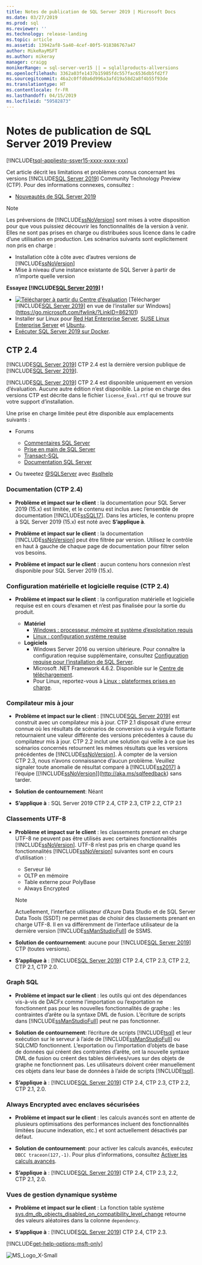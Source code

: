 ```yaml
---
title: Notes de publication de SQL Server 2019 | Microsoft Docs
ms.date: 03/27/2019
ms.prod: sql
ms.reviewer: ''
ms.technology: release-landing
ms.topic: article
ms.assetid: 13942af8-5a40-4cef-80f5-918386767a47
author: MikeRayMSFT
ms.author: mikeray
manager: craigg
monikerRange: = sql-server-ver15 || = sqlallproducts-allversions
ms.openlocfilehash: 3362a03fe1437b15985fdc557fac6536db5fd2f7
ms.sourcegitcommit: 46a2c0ffd0a6d996a3afd19a58d2a8f4b55f93de
ms.translationtype: HT
ms.contentlocale: fr-FR
ms.lasthandoff: 04/15/2019
ms.locfileid: "59582873"
---
```

# <a name="sql-server-2019-preview-release-notes"></a>Notes de publication de SQL Server 2019 Preview
[!INCLUDE[tsql-appliesto-ssver15-xxxx-xxxx-xxx](../includes/tsql-appliesto-ssver15-xxxx-xxxx-xxx.md)]

Cet article décrit les limitations et problèmes connus concernant les versions [!INCLUDE[SQL Server 2019](../includes/sssqlv15-md.md)] Community Technology Preview (CTP). Pour des informations connexes, consultez :
- [Nouveautés de SQL Server 2019](../sql-server/what-s-new-in-sql-server-ver15.md)

> [!NOTE]
> Les préversions de [!INCLUDE[ssNoVersion](../includes/ssnoversion-md.md)] sont mises à votre disposition pour que vous puissiez découvrir les fonctionnalités de la version à venir. Elles ne sont pas prises en charge ou distribuées sous licence dans le cadre d’une utilisation en production. Les scénarios suivants sont explicitement non pris en charge :
>
> - Installation côte à côte avec d’autres versions de [!INCLUDE[ssNoVersion](../includes/ssnoversion-md.md)]
> - Mise à niveau d’une instance existante de SQL Server à partir de n’importe quelle version

**Essayez [!INCLUDE[SQL Server 2019](../includes/sssqlv15-md.md)] !**
- [![Télécharger à partir du Centre d’évaluation](../includes/media/download2.png)](https://go.microsoft.com/fwlink/?LinkID=862101) [Télécharger [!INCLUDE[SQL Server 2019](../includes/sssqlv15-md.md)] en vue de l’installer sur Windows](https://go.microsoft.com/fwlink/?LinkID=862101)
- Installer sur Linux pour [Red Hat Enterprise Server](../linux/quickstart-install-connect-red-hat.md), [SUSE Linux Enterprise Server](../linux/quickstart-install-connect-suse.md) et [Ubuntu](../linux/quickstart-install-connect-ubuntu.md).
- [Exécuter SQL Server 2019 sur Docker](../linux/quickstart-install-connect-docker.md).

## <a name="ctp-24"></a>CTP 2.4
[!INCLUDE[SQL Server 2019](../includes/sssqlv15-md.md)] CTP 2.4 est la dernière version publique de [!INCLUDE[SQL Server 2019](../includes/sssqlv15-md.md)].

[!INCLUDE[SQL Server 2019](../includes/sssqlv15-md.md)] CTP 2.4 est disponible uniquement en version d’évaluation. Aucune autre édition n’est disponible. La prise en charge des versions CTP est décrite dans le fichier `license_Eval.rtf` qui se trouve sur votre support d’installation.

Une prise en charge limitée peut être disponible aux emplacements suivants :

- Forums
  - [Commentaires SQL Server](https://aka.ms/sqlfeedback)
  - [Prise en main de SQL Server](https://social.msdn.microsoft.com/Forums/sqlserver/en-US/home?forum=sqlgetstarted)
  - [Transact-SQL](https://social.msdn.microsoft.com/Forums/sqlserver/en-US/home?forum=transactsql)
  - [Documentation SQL Server](https://social.msdn.microsoft.com/Forums/sqlserver/en-US/home?forum=sqldocumentation)

- Ou tweetez [@SQLServer](https://twitter.com/SQLServer) avec [#sqlhelp](https://twitter.com/search?q=%23sqlhelp)

### <a name="documentation-ctp-24"></a>Documentation (CTP 2.4)

- **Problème et impact sur le client** : la documentation pour SQL Server 2019 (15.x) est limitée, et le contenu est inclus avec l’ensemble de documentation [!INCLUDE[ssSQL17](../includes/sssql17-md.md)]. Dans les articles, le contenu propre à SQL Server 2019 (15.x) est noté avec **S’applique à**.

- **Problème et impact sur le client** : la documentation [!INCLUDE[ssNoVersion](../includes/ssnoversion-md.md)] peut être filtrée par version. Utilisez le contrôle en haut à gauche de chaque page de documentation pour filtrer selon vos besoins.

- **Problème et impact sur le client** : aucun contenu hors connexion n’est disponible pour SQL Server 2019 (15.x).

### <a name="hardware-and-software-requirements-ctp-24"></a>Configuration matérielle et logicielle requise (CTP 2.4)

- **Problème et impact sur le client** : la configuration matérielle et logicielle requise est en cours d’examen et n’est pas finalisée pour la sortie du produit.

  - **Matériel**
    - [Windows : processeur, mémoire et système d’exploitation requis](../sql-server/install/hardware-and-software-requirements-for-installing-sql-server.md#pmosr)
    - [Linux : configuration système requise](../linux/sql-server-linux-setup.md#system)
  - **Logiciels**
    - Windows Server 2016 ou version ultérieure. Pour connaître la configuration requise supplémentaire, consultez [Configuration requise pour l’installation de SQL Server](../sql-server/install/hardware-and-software-requirements-for-installing-sql-server.md).
    - Microsoft .NET Framework 4.6.2. Disponible sur le [Centre de téléchargement](https://www.microsoft.com/download/details.aspx?id=53344).
    - Pour Linux, reportez-vous à [Linux : plateformes prises en charge](../linux/sql-server-linux-setup.md#supportedplatforms).

### <a name="updated-compiler"></a>Compilateur mis à jour

- **Problème et impact sur le client** : [!INCLUDE[SQL Server 2019](../includes/sssqlv15-md.md)] est construit avec un compilateur mis à jour. CTP 2.1 disposait d’une erreur connue où les résultats de scénarios de conversion ou à virgule flottante retournaient une valeur différente des versions précédentes à cause du compilateur mis à jour. CTP 2.2 inclut une solution qui veille à ce que les scénarios concernés retournent les mêmes résultats que les versions précédentes de [!INCLUDE[ssNoVersion](../includes/ssnoversion-md.md)]. À compter de la version CTP 2.3, nous n’avons connaissance d’aucun problème. Veuillez signaler toute anomalie de résultat comparé à [!INCLUDE[ss2017](../includes/sssqlv14-md.md)] à l’équipe [[!INCLUDE[ssNoVersion](../includes/ssnoversion-md.md)]](http://aka.ms/sqlfeedback) sans tarder.

- **Solution de contournement**: Néant

- **S’applique à** : SQL Server 2019 CTP 2.4, CTP 2.3, CTP 2.2, CTP 2.1

### <a name="utf-8-collations"></a>Classements UTF-8

- **Problème et impact sur le client** : les classements prenant en charge UTF-8 ne peuvent pas être utilisés avec certaines fonctionnalités [!INCLUDE[ssNoVersion](../includes/ssnoversion-md.md)]. UTF-8 n’est pas pris en charge quand les fonctionnalités [!INCLUDE[ssNoVersion](../includes/ssnoversion-md.md)] suivantes sont en cours d’utilisation :

  - Serveur lié
  - OLTP en mémoire
  - Table externe pour PolyBase
  - Always Encrypted

  > [!Note]
  > Actuellement, l’interface utilisateur d’Azure Data Studio et de SQL Server Data Tools (SSDT) ne permet pas de choisir des classements prenant en charge UTF-8. Il en va différemment de l’interface utilisateur de la dernière version [!INCLUDE[ssManStudioFull](../includes/ssmanstudiofull-md.md)] de SSMS.
 
- **Solution de contournement**: aucune pour [!INCLUDE[SQL Server 2019](../includes/sssqlv15-md.md)] CTP (toutes versions).

- **S’applique à** : [!INCLUDE[SQL Server 2019](../includes/sssqlv15-md.md)] CTP 2.4, CTP 2.3, CTP 2.2, CTP 2.1, CTP 2.0.

### <a name="sql-graph"></a>Graph SQL

- **Problème et impact sur le client** : les outils qui ont des dépendances vis-à-vis de DACFx comme l’importation ou l’exportation ne fonctionnent pas pour les nouvelles fonctionnalités de graphe : les contraintes d’arête ou la syntaxe DML de fusion. L’écriture de scripts dans [!INCLUDE[ssManStudioFull](../includes/ssmanstudiofull-md.md)] peut ne pas fonctionner.

- **Solution de contournement**: l’écriture de scripts [!INCLUDE[tsql](../includes/tsql-md.md)] et leur exécution sur le serveur à l’aide de [!INCLUDE[ssManStudioFull](../includes/ssmanstudiofull-md.md)] ou SQLCMD fonctionnent. L’exportation ou l’importation d’objets de base de données qui créent des contraintes d’arête, ont la nouvelle syntaxe DML de fusion ou créent des tables dérivées/vues sur des objets de graphe ne fonctionnent pas. Les utilisateurs doivent créer manuellement ces objets dans leur base de données à l’aide de scripts [!INCLUDE[tsql](../includes/tsql-md.md)]. 

- **S’applique à** : [!INCLUDE[SQL Server 2019](../includes/sssqlv15-md.md)] CTP 2.4, CTP 2.3, CTP 2.2, CTP 2.1, 2.0.

### <a name="always-encrypted-with-secure-enclaves"></a>Always Encrypted avec enclaves sécurisées

- **Problème et impact sur le client** : les calculs avancés sont en attente de plusieurs optimisations des performances incluent des fonctionnalités limitées (aucune indexation, etc.) et sont actuellement désactivés par défaut.

- **Solution de contournement**: pour activer les calculs avancés, exécutez `DBCC traceon(127,-1)`. Pour plus d’informations, consultez [Activer les calculs avancés](../relational-databases/security/encryption/configure-always-encrypted-enclaves.md#configure-a-secure-enclave).

- **S’applique à** : [!INCLUDE[SQL Server 2019](../includes/sssqlv15-md.md)] CTP 2.4, CTP 2.3, 2.2, CTP 2.1, 2.0.

### <a name="system-dynamic-management-views"></a>Vues de gestion dynamique système

- **Problème et impact sur le client** : La fonction table système [sys.dm_db_objects_disabled_on_compatibility_level_change](../relational-databases/system-dynamic-management-views/spatial-data-sys-dm-db-objects-disabled-on-compatibility-level-change.md) retourne des valeurs aléatoires dans la colonne `dependency`.

- **S’applique à** : [!INCLUDE[SQL Server 2019](../includes/sssqlv15-md.md)] CTP 2.4, CTP 2.3.

[!INCLUDE[get-help-options-msft-only](../includes/paragraph-content/get-help-options.md)]

![MS_Logo_X-Small](../sql-server/media/ms-logo-x-small.png)
